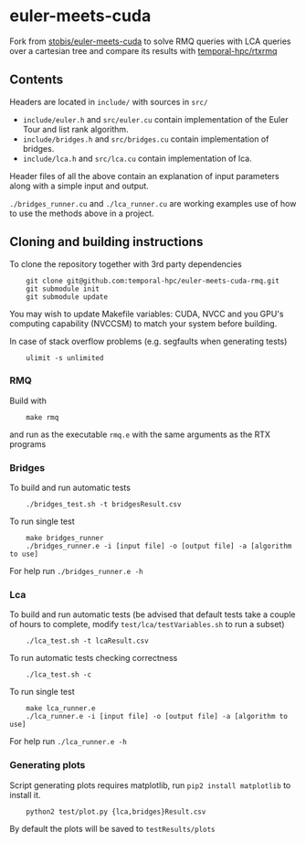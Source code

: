 # euler-meets-cuda

Fork from [stobis/euler-meets-cuda](https://github.com/stobis/euler-meets-cuda/tree/master) to solve RMQ queries with LCA
queries over a cartesian tree and compare its results with [temporal-hpc/rtxrmq](https://github.com/temporal-hpc/rtxrmq)

## Contents
Headers are located in ```include/``` with sources in ```src/```
- ```include/euler.h``` and ```src/euler.cu``` contain implementation of the Euler Tour and list rank algorithm.
- ```include/bridges.h``` and ```src/bridges.cu``` contain implementation of bridges.
- ```include/lca.h``` and ```src/lca.cu``` contain implementation of lca.

Header files of all the above contain an explanation of input parameters along with a simple input and output.

```./bridges_runner.cu``` and ```./lca_runner.cu``` are working examples use of how to use the methods above in a project.


## Cloning and building instructions
To clone the repository together with 3rd party dependencies
```shell
    git clone git@github.com:temporal-hpc/euler-meets-cuda-rmq.git
    git submodule init
    git submodule update
```

You may wish to update Makefile variables: CUDA, NVCC and you GPU's computing capability (NVCCSM) to match your system before building.

In case of stack overflow problems (e.g. segfaults when generating tests)
```shell
    ulimit -s unlimited
```

### RMQ
Build with
```shell
    make rmq
```
and run as the executable `rmq.e` with the same arguments as the RTX programs

### Bridges
To build and run automatic tests
```shell
    ./bridges_test.sh -t bridgesResult.csv
```

To run single test
```shell
    make bridges_runner
    ./bridges_runner.e -i [input file] -o [output file] -a [algorithm to use]
```
For help run ```./bridges_runner.e -h```

### Lca
To build and run automatic tests (be advised that default tests take a couple of hours to complete, modify ```test/lca/testVariables.sh``` to run a subset)
```shell
    ./lca_test.sh -t lcaResult.csv
```

To run automatic tests checking correctness
```shell
    ./lca_test.sh -c
```

To run single test
```shell
    make lca_runner.e
    ./lca_runner.e -i [input file] -o [output file] -a [algorithm to use]
```
For help run ```./lca_runner.e -h```


### Generating plots
Script generating plots requires matplotlib, run ```pip2 install matplotlib``` to install it.

```shell
    python2 test/plot.py {lca,bridges}Result.csv
```
By default the plots will be saved to ```testResults/plots```
